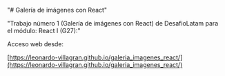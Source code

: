 "# Galería de imágenes con React" 

"Trabajo número 1 (Galería de imágenes con React) de DesafioLatam para el módulo: React I (G27):"

Acceso web desde:

[https://leonardo-villagran.github.io/galeria_imagenes_react/](https://leonardo-villagran.github.io/galeria_imagenes_react/)